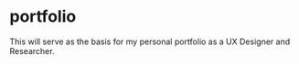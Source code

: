 # portfolio
This will serve as the basis for my personal portfolio as a UX Designer and Researcher.
